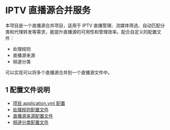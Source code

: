 # IPTV 直播源合并服务
本项目是一个直播源合并项目，适用于 IPTV 直播管理、流媒体筛选、自动匹配分类和代理转发等需求，能提升直播源的可用性和管理效率。配合自定义的配置文件：

- 处理规则
- 直播源来源
- 频道分类

可以实现可以将多个直播源合并到一个直播源文件中。

## 1 配置文件说明

- [项目 application.yml 配置](docs/application-yml.md)
- [处理规则配置文件](docs/config.md)
- [直播源来源配置文件](docs/sources.md)
- [频道分类配置文件](docs/category.md)
